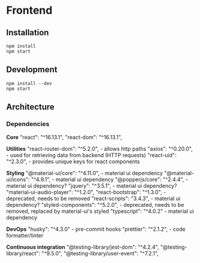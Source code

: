 # Frontend

## Installation
```
npm install
npm start
```

## Development
```
npm install --dev
npm start
```

## Architecture
### Dependencies
**Core**
    "react": "^16.13.1",
    "react-dom": "^16.13.1",
    
**Utilities**
    "react-router-dom": "^5.2.0", - allows http paths
    "axios": "^0.20.0", - used for retrieving data from backend (HTTP requests)
    "react-uid": "^2.3.0", - provides unique keys for react components
    
**Styling**
    "@material-ui/core": "^4.11.0",  - material ui dependency
    "@material-ui/icons": "^4.9.1",  - material ui dependency
    "@popperjs/core": "^2.4.4",  - material ui dependency?
    "jquery": "^3.5.1",  - material ui dependency?
    "material-ui-audio-player": "^1.2.0",
    "react-bootstrap": "^1.3.0", - deprecated, needs to be removed
    "react-scripts": "3.4.3",  - material ui dependency?
    "styled-components": "^5.2.0", - deprecated, needs to be removed, replaced by material-ui's styled
    "typescript": "^4.0.2" - material ui dependency
       
**DevOps**
   "husky": "^4.3.0" - pre-commit hooks
   "prettier": "^2.1.2", - code formatter/linter
   
**Continuous integration**
  "@testing-library/jest-dom": "^4.2.4",
  "@testing-library/react": "^9.5.0",
  "@testing-library/user-event": "^7.2.1",
